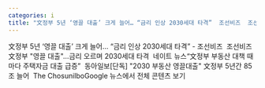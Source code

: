 ```yaml
---
categories: i
title: "文정부 5년 ‘영끌 대출’ 크게 늘어… “금리 인상 2030세대 타격”  조선비즈  조선비즈"
---
```

文정부 5년 ‘영끌 대출’ 크게 늘어… “금리 인상 2030세대 타격” - 조선비즈&nbsp;&nbsp;조선비즈文정부 "영끌 대출"…금리 오르며 2030세대 타격&nbsp;&nbsp;네이트 뉴스“文정부 부동산 대책 때마다 주택자금 대출 급증”&nbsp;&nbsp;동아일보[단독] "2030 부동산 영끌대출" 文정부 5년간 85조 늘어&nbsp;&nbsp;The ChosunilboGoogle 뉴스에서 전체 콘텐츠 보기